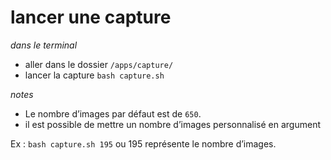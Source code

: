 # lancer une capture

_dans le terminal_

- aller dans le dossier `/apps/capture/`
- lancer la capture `bash capture.sh`

_notes_
- Le nombre d’images par défaut est de `650`.
- il est possible de mettre un nombre d’images personnalisé en argument

Ex : `bash capture.sh 195` ou 195 représente le nombre d’images. 
